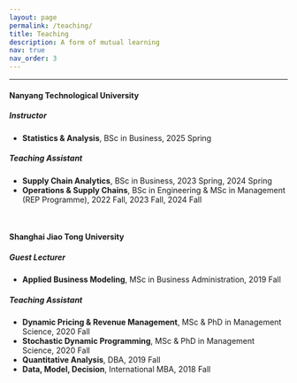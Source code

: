 ```yaml
---
layout: page
permalink: /teaching/
title: Teaching
description: A form of mutual learning
nav: true
nav_order: 3
---
```

-----------------
#### **Nanyang Technological University**

##### **Instructor**
  - **Statistics & Analysis**, BSc in Business, 2025 Spring

##### **Teaching Assistant**
  - **Supply Chain Analytics**, BSc in Business, 2023 Spring, 2024 Spring
  - **Operations & Supply Chains**, BSc in Engineering & MSc in Management (REP Programme), 2022 Fall, 2023 Fall, 2024 Fall

<br>

#### **Shanghai Jiao Tong University**

##### **Guest Lecturer**
  - **Applied Business Modeling**, MSc in Business Administration, 2019 Fall


##### **Teaching Assistant**
  - **Dynamic Pricing & Revenue Management**, MSc & PhD in Management Science, 2020 Fall
  - **Stochastic Dynamic Programming**, MSc & PhD in Management Science, 2020 Fall
  - **Quantitative Analysis**, DBA, 2019 Fall
  - **Data, Model, Decision**, International MBA, 2018 Fall



